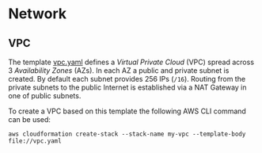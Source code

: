 # Network

## VPC

The template [vpc.yaml](vpc.yaml) defines a _Virtual Private Cloud_ (VPC) spread across 3 _Availability Zones_ (AZs). In each AZ a public and private subnet is created. By default each subnet provides 256 IPs (`/16`). Routing from the private subnets to the public Internet is established via a NAT Gateway in one of public subnets.

To create a VPC based on this template the following AWS CLI command can be used:

```
aws cloudformation create-stack --stack-name my-vpc --template-body file://vpc.yaml
```
